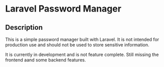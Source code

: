 # Laravel Password Manager

## Description
This is a simple password manager built with Laravel. It is not intended for production use and should not be used to store sensitive information.

It is currently in development and is not feature complete. Still missing the frontend aand some backend features.
